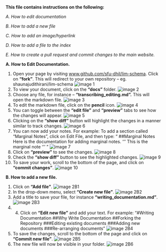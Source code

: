 **This file contains instructions on the following:** 

_A.	How to edit documentation_ 

_B.	How to add a new file_

_C.	How to add an image/hyperlink_ 

_D.	How to add a file to the index_

_E.	How to create a pull request and commit changes to the main website._ 

**A. How to Edit Documentation.**
1. Open your page by visiting www.github.com/sfu-dhil/lim-schema. Click on **“fork”**. This will redirect to your own repository – eg. shaunajudithirani/lim-schema 
![image 1](https://github.com/shaunajudith/lim-schema/blob/main/docs/images/2.1.%20png.png) 
2. To view your document, click on the **“docs”** folder. 
![image 2](https://github.com/shaunajudith/lim-schema/blob/main/docs/images/2.2.png)
3. Choose any file, for instance – **“transcribing_editing.md”.** This will open the markdown file. 
![image 3](https://github.com/shaunajudith/lim-schema/blob/main/docs/images/2.3%20transcribing%20editing.png)
4. To edit the markdown file, click on the **pencil** icon. 
![image 4](https://github.com/shaunajudith/lim-schema/blob/main/docs/images/2.4%20transcribing%20editing.png)
5. You can toggle between the **“edit file”** and **“preview”** tabs to see how the changes will appear. 
![image 5](https://github.com/shaunajudith/lim-schema/blob/main/docs/images/2.5%20edit%20file.png)
6. Clicking on the **“show diff”** button will highlight the changes in a manner similar to track changes. 
![image 6](https://github.com/shaunajudith/lim-schema/blob/main/docs/images/2.6%20show%20diff.png)
7. You can now add your notes. For example: To add a section called “Marginal Notes”, click on Edit File, and then type: 
“
##Marginal Notes 
Here is the documentation for adding marginal notes.
‘’’
<note type=”marginal” place=”margin”>This is the marginal note </note>
‘’’
” 
![image 7](https://github.com/shaunajudith/lim-schema/blob/main/docs/images/2.7%20marginal%20notes.png)
8. Click on **“preview”** to see the changes. 
![image 8](https://github.com/shaunajudith/lim-schema/blob/main/docs/images/2.8%20transcribing%20editing%20marginal%20notes.png)
9. Check the **“show diff”** button to see the highlighted changes. 
![image 9](https://github.com/shaunajudith/lim-schema/blob/main/docs/images/2.9%20highlighted%20changes.png)
10. To save your work, scroll to the bottom of the page, and click on **“commit changes”**. 
![image 10](https://github.com/shaunajudith/lim-schema/blob/main/docs/images/2.10%20commit%20changes.png)


**B. How to add a new file.**
1. Click on **“Add file”**. 
![image 2B1](https://github.com/shaunajudith/lim-schema/blob/main/docs/images/2.B.1.png)
2. In the drop-down menu, select **“Create new file”**. 
![image 2B2](https://github.com/shaunajudith/lim-schema/blob/main/docs/images/2.B.2.png)
3. Add a title to save your file, for instance **“writing_documentation.md”**. 
![image 2B3](https://github.com/shaunajudith/lim-schema/blob/main/docs/images/2.B.3.png)
4. 4. Click on **“Edit new file”** and add your text. For example:
“#Writing Documentation 
##Why Write Documentation
##Forking the Repository 
###Editing existing documents
###Adding new documents 
###Re-arranging documents” 
![image 2B4](https://github.com/shaunajudith/lim-schema/blob/main/docs/images/2.B.4.png)
5. To save the changes, scroll to the bottom of the page and click on **“Commit new file”**. 
![image 2B5](https://github.com/shaunajudith/lim-schema/blob/main/docs/images/2.B.5.png)
6. The new file will now be visible in your folder. 
![image 2B6](https://github.com/shaunajudith/lim-schema/blob/main/docs/images/2.B.6.png)
